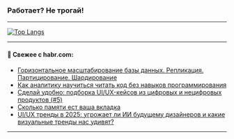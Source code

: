 ### Работает? Не трогай!

---
<!--
#### 🛠️ Technical stack:

![Java](https://img.shields.io/badge/Java-informational?logo=Oracle&style=flat&logoColor=white&color=FF4500)
![Kotlin](https://img.shields.io/badge/Kotlin-informational?logo=Kotlin&style=flat&logoColor=white&color=774D97)
![TS](https://img.shields.io/badge/TypeScript-informational?logo=typeScript&style=flat&logoColor=black&color=017acc)
![Python](https://img.shields.io/badge/Python-informational?logo=Python&style=flat&logoColor=black&color=ffdd54) <br>
![Spring](https://img.shields.io/badge/Spring-informational?logo=Spring&style=flat&logoColor=white&color=6DB33F) 
![SpringBoot](https://img.shields.io/badge/SpringBoot-informational?logo=SpringBoot&style=flat&logoColor=white&color=6DB33F)
![Nest](https://img.shields.io/badge/NestJS-informational?logo=NestJS&style=flat&logoColor=white&color=E0234E) 
![NodeJS](https://img.shields.io/badge/NodeJS-informational?logo=node.js&style=flat&logoColor=white&color=70A760)<br>
![PostgreSQL](https://img.shields.io/badge/PostgreSQL-informational?logo=PostgreSQL&style=flat&logoColor=white&color=DAA520)
![MongoDB](https://img.shields.io/badge/MongoDB-informational?logo=MongoDB&style=flat&logoColor=white&color=870000)
![Apache](https://img.shields.io/badge/Apache-informational?logo=apache&style=flat&logoColor=white&color=f74e28)

___ 
-->

<!--- #### 🛠️ : --->

[![Top Langs](https://github-readme-stats-82jvfl3w3-advtsettinggmailcoms-projects.vercel.app/api/top-langs/?username=zloylis&langs_count=10&hide_title=true&title_color=e6edf3&size_weight=0.5&count_weight=0.5&layout=compact&hide_progress=true&hide_border=true&theme=dracula)](https://github.com/zloylis)

<!---


####  :octocat:&nbsp;&nbsp; Статистика:

![GitHub stats](https://github-readme-stats-u2qms2cxw-advtsettinggmailcoms-projects.vercel.app/api?username=zloylis&show_icons=true&hide_border=true&theme=dracula&title_color=e6edf3&include_all_commits=true&count_private=true&hide_rank=false&hide_title=true&rank_icon=github)
-->
---

#### 💬 Свежее с habr.com:

<!-- BLOG-POST-LIST:START -->
- [Горизонтальное масштабирование базы данных. Репликация. Партицирование. Шардирование](https://habr.com/ru/articles/875708/?utm_source=habrahabr&utm_medium=rss&utm_campaign=875708)
- [Как аналитику научиться читать код без навыков программирования](https://habr.com/ru/articles/847184/?utm_source=habrahabr&utm_medium=rss&utm_campaign=847184)
- [Сделай удобно: подборка UI/UX-кейсов из цифровых и нецифровых продуктов &lpar;#5&rpar;](https://habr.com/ru/articles/876168/?utm_source=habrahabr&utm_medium=rss&utm_campaign=876168)
- [Сколько памяти ест ваша вкладка](https://habr.com/ru/companies/sberbank/articles/875924/?utm_source=habrahabr&utm_medium=rss&utm_campaign=875924)
- [UI/UX тренды в 2025: угрожает ли ИИ будущему дизайнеров и какие визуальные тренды нас удивят?](https://habr.com/ru/articles/876130/?utm_source=habrahabr&utm_medium=rss&utm_campaign=876130)
<!-- BLOG-POST-LIST:END -->

---
